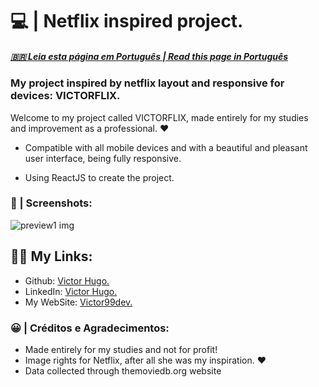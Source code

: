 # 💻 | Netflix inspired project.

##### [ 🇧🇷 Leia esta página em Português | Read this page in Português](./README.md)

### My project inspired by netflix layout and responsive for devices: VICTORFLIX.

Welcome to my project called VICTORFLIX, made entirely for my studies and improvement as a professional. ❤️

- Compatible with all mobile devices and with a beautiful and pleasant user interface, being fully responsive.

- Using ReactJS to create the project.

### 📸 | Screenshots: 

![preview1 img](/preview.png)

## 👩‍💻 My Links:

- Github: [Victor Hugo.](https://github.com/torugo99)
- LinkedIn: [Victor Hugo.](https://www.linkedin.com/in/victor-hugo99/)
- My WebSite: [Victor99dev.](http://victor99dev.site/)

### 😀 | Créditos e Agradecimentos:

- Made entirely for my studies and not for profit!
- Image rights for Netflix, after all she was my inspiration. ❤️
- Data collected through themoviedb.org website